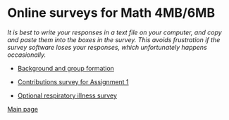 # Online surveys for Math 4MB/6MB

_It is best to write your responses in a text file on your computer, and copy and paste them into the boxes in the survey.  This avoids frustration if the survey software loses your responses, which unfortunately happens occasionally._

- [Background and group formation](https://surveys.mcmaster.ca/limesurvey2/index.php/699656)

- [Contributions survey for Assignment 1](https://surveys.mcmaster.ca/limesurvey2/index.php/769953)

- [Optional respiratory illness survey](https://surveys.mcmaster.ca/limesurvey2/index.php/893454)

[Main page](.)
